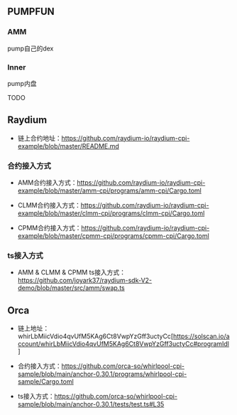 
## PUMPFUN

### AMM
pump自己的dex

### Inner
pump内盘



TODO

## Raydium


* 链上合约地址：https://github.com/raydium-io/raydium-cpi-example/blob/master/README.md

### 合约接入方式
* AMM合约接入方式：https://github.com/raydium-io/raydium-cpi-example/blob/master/amm-cpi/programs/amm-cpi/Cargo.toml

* CLMM合约接入方式：https://github.com/raydium-io/raydium-cpi-example/blob/master/clmm-cpi/programs/clmm-cpi/Cargo.toml

* CPMM合约接入方式：https://github.com/raydium-io/raydium-cpi-example/blob/master/cpmm-cpi/programs/cpmm-cpi/Cargo.toml


### ts接入方式
* AMM & CLMM & CPMM ts接入方式：https://github.com/joyark37/raydium-sdk-V2-demo/blob/master/src/amm/swap.ts


## Orca

* 链上地址：whirLbMiicVdio4qvUfM5KAg6Ct8VwpYzGff3uctyCc[https://solscan.io/account/whirLbMiicVdio4qvUfM5KAg6Ct8VwpYzGff3uctyCc#programIdl]

* 合约接入方式：https://github.com/orca-so/whirlpool-cpi-sample/blob/main/anchor-0.30.1/programs/whirlpool-cpi-sample/Cargo.toml


* ts接入方式：https://github.com/orca-so/whirlpool-cpi-sample/blob/main/anchor-0.30.1/tests/test.ts#L35
